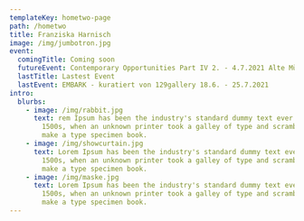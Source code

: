 ```yaml
---
templateKey: hometwo-page
path: /hometwo
title: Franziska Harnisch
image: /img/jumbotron.jpg
event:
  comingTitle: Coming soon
  futureEvent: Contemporary Opportunities Part IV 2. - 4.7.2021 Alte Münze
  lastTitle: Lastest Event
  lastEvent: EMBARK - kuratiert von 129gallery 18.6. - 25.7.2021
intro:
  blurbs:
    - image: /img/rabbit.jpg
      text: rem Ipsum has been the industry's standard dummy text ever since the
        1500s, when an unknown printer took a galley of type and scrambled it to
        make a type specimen book.
    - image: /img/showcurtain.jpg
      text: Lorem Ipsum has been the industry's standard dummy text ever since the
        1500s, when an unknown printer took a galley of type and scrambled it to
        make a type specimen book.
    - image: /img/maske.jpg
      text: Lorem Ipsum has been the industry's standard dummy text ever since the
        1500s, when an unknown printer took a galley of type and scrambled it to
        make a type specimen book.
---
```

